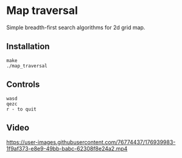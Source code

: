 # Map traversal

Simple breadth-first search algorithms for 2d grid map.

## Installation
```
make
./map_traversal
```

## Controls
```
wasd 
qezc
r - to quit
```

## Video

https://user-images.githubusercontent.com/76774437/176939983-1f9af373-e8e9-49bb-babc-62308f8e24a2.mp4


